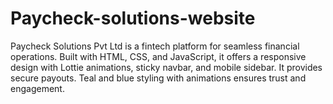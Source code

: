 # Paycheck-solutions-website
Paycheck Solutions Pvt Ltd is a fintech platform for seamless financial operations. Built with HTML, CSS, and JavaScript, it offers a responsive design with Lottie animations, sticky navbar, and mobile sidebar. It provides secure payouts. Teal and blue styling with animations ensures trust and engagement.
